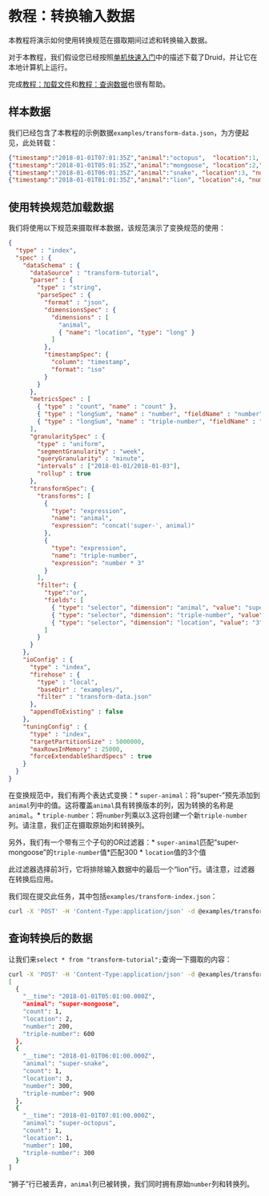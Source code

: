 # 教程：转换输入数据

本教程将演示如何使用转换规范在摄取期间过滤和转换输入数据。

对于本教程，我们假设您已经按照[单机快速入门](http://druid.io/docs/0.12.3/tutorials/index.html)中的描述下载了Druid，并让它在本地计算机上运行。

完成[教程：加载文件](http://druid.io/docs/0.12.3/tutorials/tutorial-batch.html)和[教程：查询数据](http://druid.io/docs/0.12.3/tutorials/tutorial-query.html)也很有帮助。

## 样本数据

我们已经包含了本教程的示例数据`examples/transform-data.json`，为方便起见，此处转载：

```json
{"timestamp":"2018-01-01T07:01:35Z","animal":"octopus",  "location":1, "number":100}
{"timestamp":"2018-01-01T05:01:35Z","animal":"mongoose", "location":2,"number":200}
{"timestamp":"2018-01-01T06:01:35Z","animal":"snake", "location":3, "number":300}
{"timestamp":"2018-01-01T01:01:35Z","animal":"lion", "location":4, "number":300}
```

## 使用转换规范加载数据

我们将使用以下规范来摄取样本数据，该规范演示了变换规范的使用：

```json
{
  "type" : "index",
  "spec" : {
    "dataSchema" : {
      "dataSource" : "transform-tutorial",
      "parser" : {
        "type" : "string",
        "parseSpec" : {
          "format" : "json",
          "dimensionsSpec" : {
            "dimensions" : [
              "animal",
              { "name": "location", "type": "long" }
            ]
          },
          "timestampSpec": {
            "column": "timestamp",
            "format": "iso"
          }
        }
      },
      "metricsSpec" : [
        { "type" : "count", "name" : "count" },
        { "type" : "longSum", "name" : "number", "fieldName" : "number" },
        { "type" : "longSum", "name" : "triple-number", "fieldName" : "triple-number" }
      ],
      "granularitySpec" : {
        "type" : "uniform",
        "segmentGranularity" : "week",
        "queryGranularity" : "minute",
        "intervals" : ["2018-01-01/2018-01-03"],
        "rollup" : true
      },
      "transformSpec": {
        "transforms": [
          {
            "type": "expression",
            "name": "animal",
            "expression": "concat('super-', animal)"
          },
          {
            "type": "expression",
            "name": "triple-number",
            "expression": "number * 3"
          }
        ],
        "filter": {
          "type":"or",
          "fields": [
            { "type": "selector", "dimension": "animal", "value": "super-mongoose" },
            { "type": "selector", "dimension": "triple-number", "value": "300" },
            { "type": "selector", "dimension": "location", "value": "3" }
          ]
        }
      }
    },
    "ioConfig" : {
      "type" : "index",
      "firehose" : {
        "type" : "local",
        "baseDir" : "examples/",
        "filter" : "transform-data.json"
      },
      "appendToExisting" : false
    },
    "tuningConfig" : {
      "type" : "index",
      "targetPartitionSize" : 5000000,
      "maxRowsInMemory" : 25000,
      "forceExtendableShardSpecs" : true
    }
  }
}
```

在变换规范中，我们有两个表达式变换：* `super-animal`：将“super-”预先添加到`animal`列中的值。这将覆盖`animal`具有转换版本的列，因为转换的名称是`animal`。* `triple-number`：将`number`列乘以3.这将创建一个新`triple-number`列。请注意，我们正在摄取原始列和转换列。

另外，我们有一个带有三个子句的OR过滤器：* `super-animal`匹配“super-mongoose”的`triple-number`值*匹配300 * `location`值的3个值

此过滤器选择前3行，它将排除输入数据中的最后一个“lion”行。请注意，过滤器在转换后应用。

我们现在提交此任务，其中包括`examples/transform-index.json`：

```bash
curl -X 'POST' -H 'Content-Type:application/json' -d @examples/transform-index.json http://localhost:8090/druid/indexer/v1/task
```

## 查询转换后的数据

让我们来`select * from "transform-tutorial";`查询一下摄取的内容：

```bash
curl -X 'POST' -H 'Content-Type:application/json' -d @examples/transform-select-sql.json http://localhost:8082/druid/v2/sql
[
  {
    "__time": "2018-01-01T05:01:00.000Z",
    "animal": "super-mongoose",
    "count": 1,
    "location": 2,
    "number": 200,
    "triple-number": 600
  },
  {
    "__time": "2018-01-01T06:01:00.000Z",
    "animal": "super-snake",
    "count": 1,
    "location": 3,
    "number": 300,
    "triple-number": 900
  },
  {
    "__time": "2018-01-01T07:01:00.000Z",
    "animal": "super-octopus",
    "count": 1,
    "location": 1,
    "number": 100,
    "triple-number": 300
  }
]
```

“狮子”行已被丢弃，`animal`列已被转换，我们同时拥有原始`number`列和转换列。